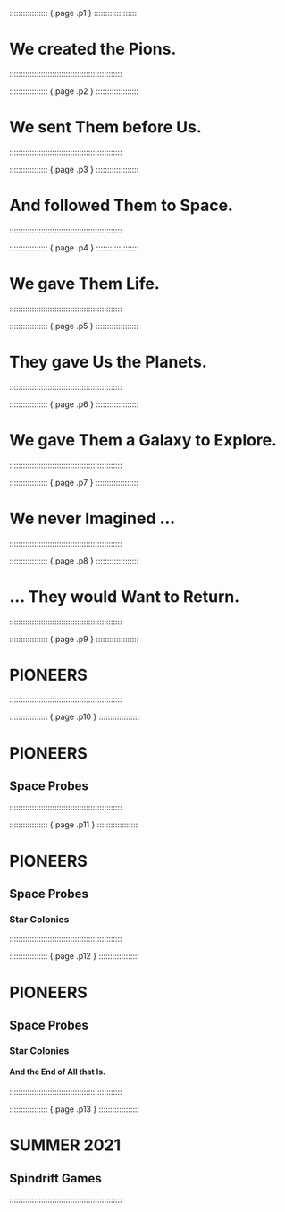 ::::::::::::::::: {.page .p1 } :::::::::::::::::::
# We created the Pions.
::::::::::::::::::::::::::::::::::::::::::::::::::

::::::::::::::::: {.page .p2 } :::::::::::::::::::
# We sent Them before Us.
::::::::::::::::::::::::::::::::::::::::::::::::::

::::::::::::::::: {.page .p3 } :::::::::::::::::::
# And followed Them to Space.
::::::::::::::::::::::::::::::::::::::::::::::::::

::::::::::::::::: {.page .p4 } :::::::::::::::::::
# We gave Them Life.
::::::::::::::::::::::::::::::::::::::::::::::::::

::::::::::::::::: {.page .p5 } :::::::::::::::::::
# They gave Us the Planets.
::::::::::::::::::::::::::::::::::::::::::::::::::

::::::::::::::::: {.page .p6 } :::::::::::::::::::
# We gave Them a Galaxy to Explore.
::::::::::::::::::::::::::::::::::::::::::::::::::

::::::::::::::::: {.page .p7 } :::::::::::::::::::
# We never Imagined ...
::::::::::::::::::::::::::::::::::::::::::::::::::

::::::::::::::::: {.page .p8 } :::::::::::::::::::
# ... They would Want to Return.
::::::::::::::::::::::::::::::::::::::::::::::::::

::::::::::::::::: {.page .p9 } :::::::::::::::::::
# PIONEERS
::::::::::::::::::::::::::::::::::::::::::::::::::

::::::::::::::::: {.page .p10 } ::::::::::::::::::
# PIONEERS
## Space Probes
::::::::::::::::::::::::::::::::::::::::::::::::::

::::::::::::::::: {.page .p11 } ::::::::::::::::::
# PIONEERS
## Space Probes
### Star Colonies
::::::::::::::::::::::::::::::::::::::::::::::::::

::::::::::::::::: {.page .p12 } ::::::::::::::::::
# PIONEERS
## Space Probes
### Star Colonies
#### And the End of All that Is.
::::::::::::::::::::::::::::::::::::::::::::::::::

::::::::::::::::: {.page .p13 } ::::::::::::::::::
# SUMMER 2021
## Spindrift Games
::::::::::::::::::::::::::::::::::::::::::::::::::
